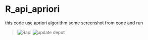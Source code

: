 # R_api_apriori
this code use apriori algorithm
some screenshot from code and run
>![Rapi](https://github.com/AhmedKharbouch/R_api_apriori/assets/102327247/a5acd81a-762d-4358-9f26-0abc05123d4d)
>![update depot](https://github.com/AhmedKharbouch/R_api_apriori/assets/102327247/8ac2079c-f5f0-4430-a121-e0cd1bec5c58)
